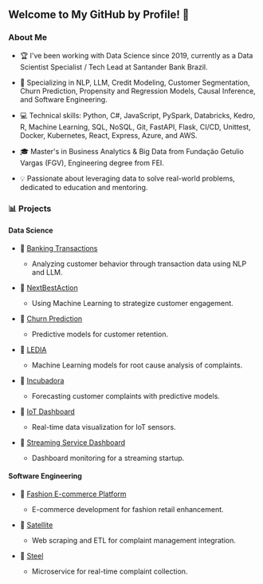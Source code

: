 ## Welcome to My GitHub by Profile! 👋

### About Me
- 🏆 I've been working with Data Science since 2019, currently as a Data Scientist Specialist / Tech Lead at Santander Bank Brazil.
  
- 🎯 Specializing in NLP, LLM, Credit Modeling, Customer Segmentation, Churn Prediction, Propensity and Regression Models, Causal Inference, and Software Engineering.
  
- 💻 Technical skills: Python, C#, JavaScript, PySpark, Databricks, Kedro, R, Machine Learning, SQL, NoSQL, Git, FastAPI, Flask, CI/CD, Unittest, Docker, Kubernetes, React, Express, Azure, and AWS.
  
- 🎓 Master's in Business Analytics & Big Data from Fundação Getulio Vargas (FGV), Engineering degree from FEI.
  
- 💡 Passionate about leveraging data to solve real-world problems, dedicated to education and mentoring.

### 📊 Projects

#### Data Science

- 🔗 [Banking Transactions](https://github.com/las-t1k/Transactions/)
  - Analyzing customer behavior through transaction data using NLP and LLM.
  
- 🔗 [NextBestAction](https://github.com/las-t1k/NextBestAction)
  - Using Machine Learning to strategize customer engagement.
  
- 🔗 [Churn Prediction](https://github.com/las-t1k/ChurnPrediction/)
  - Predictive models for customer retention.
  
- 🔗 [LEDIA](https://github.com/las-t1k/Ledia/)
  - Machine Learning models for root cause analysis of complaints.
  
- 🔗 [Incubadora](https://github.com/las-t1k/Incubadora)
  - Forecasting customer complaints with predictive models.
  
- 🔗 [IoT Dashboard](https://github.com/las-t1k/IoTDashboard)
  - Real-time data visualization for IoT sensors.
  
- 🔗 [Streaming Service Dashboard](https://github.com/las-t1k/StreamingServiceDashboard/)
  - Dashboard monitoring for a streaming startup.

#### Software Engineering

- 🔗 [Fashion E-commerce Platform](https://github.com/las-t1k/Ecommerce/)
  - E-commerce development for fashion retail enhancement.
  
- 🔗 [Satellite](https://github.com/las-t1k/satelite/)
  - Web scraping and ETL for complaint management integration.
  
- 🔗 [Steel](https://github.com/las-t1k/steel/)
  - Microservice for real-time complaint collection.
